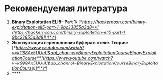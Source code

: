 # Рекомендуемая литература

1. **Binary Exploitation ELI5– Part 1:** [**https://hackernoon.com/binary-exploitation-eli5-part-1-9bc23855a3d8**](https://hackernoon.com/binary-exploitation-eli5-part-1-9bc23855a3d8)\*\*\*\*
2. **Эксплуатация переполнения буфера в стеке. Теория:** [**https://www.youtube.com/watch?v=kG88Ax5UUuU&ab\_channel=BinaryExploitationCourseBinaryExploitationCourse**](https://www.youtube.com/watch?v=kG88Ax5UUuU&ab_channel=BinaryExploitationCourseBinaryExploitationCourse)\*\*\*\*
3. \*\*\*\*

